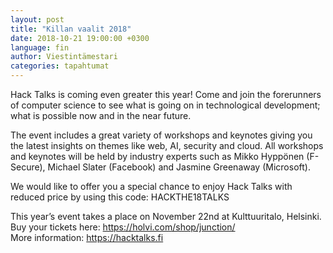 ```yaml
---
layout: post
title: "Killan vaalit 2018"
date: 2018-10-21 19:00:00 +0300
language: fin
author: Viestintämestari
categories: tapahtumat
---
```

Hack Talks is coming even greater this year! Come and join the forerunners of computer science to see what is going on in technological development; what is possible now and in the near future.

The event includes a great variety of workshops and keynotes giving you the latest insights on themes like web, AI, security and cloud. All workshops and keynotes will be held by industry experts such as Mikko Hyppönen (F-Secure), Michael Slater (Facebook) and Jasmine Greenaway (Microsoft).

We would like to offer you a special chance to enjoy Hack Talks with reduced price by using this code: HACKTHE18TALKS

This year’s event takes a place on November 22nd at Kulttuuritalo, Helsinki.<br>
Buy your tickets here: <https://holvi.com/shop/junction/><br>
More information: <https://hacktalks.fi><br>